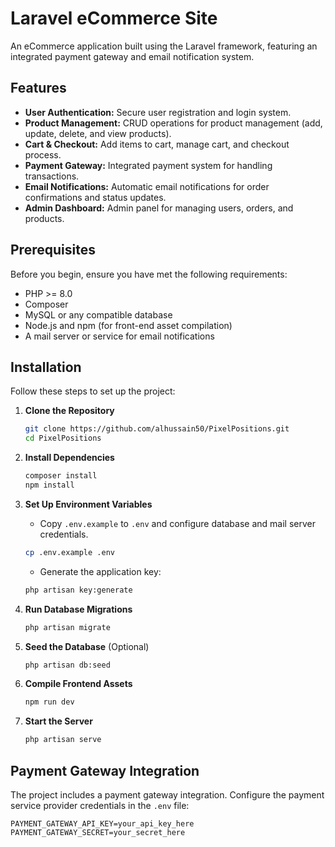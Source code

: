 # Laravel eCommerce Site

An eCommerce application built using the Laravel framework, featuring an integrated payment gateway and email notification system.

## Features

- **User Authentication:** Secure user registration and login system.
- **Product Management:** CRUD operations for product management (add, update, delete, and view products).
- **Cart & Checkout:** Add items to cart, manage cart, and checkout process.
- **Payment Gateway:** Integrated payment system for handling transactions.
- **Email Notifications:** Automatic email notifications for order confirmations and status updates.
- **Admin Dashboard:** Admin panel for managing users, orders, and products.

## Prerequisites

Before you begin, ensure you have met the following requirements:

- PHP >= 8.0
- Composer
- MySQL or any compatible database
- Node.js and npm (for front-end asset compilation)
- A mail server or service for email notifications

## Installation

Follow these steps to set up the project:

1. **Clone the Repository**
    ```bash
    git clone https://github.com/alhussain50/PixelPositions.git
    cd PixelPositions
    ```

2. **Install Dependencies**
    ```bash
    composer install
    npm install
    ```

3. **Set Up Environment Variables**
    - Copy `.env.example` to `.env` and configure database and mail server credentials.
    ```bash
    cp .env.example .env
    ```
    - Generate the application key:
    ```bash
    php artisan key:generate
    ```

4. **Run Database Migrations**
    ```bash
    php artisan migrate
    ```

5. **Seed the Database** (Optional)
    ```bash
    php artisan db:seed
    ```

6. **Compile Frontend Assets**
    ```bash
    npm run dev
    ```

7. **Start the Server**
    ```bash
    php artisan serve
    ```

## Payment Gateway Integration

The project includes a payment gateway integration. Configure the payment service provider credentials in the `.env` file:

```env
PAYMENT_GATEWAY_API_KEY=your_api_key_here
PAYMENT_GATEWAY_SECRET=your_secret_here
